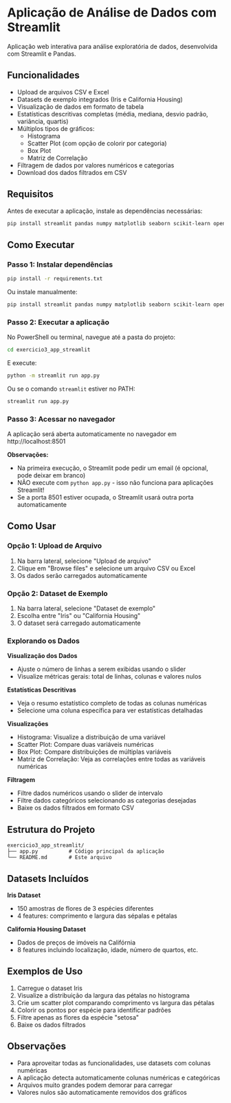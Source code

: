 # Aplicação de Análise de Dados com Streamlit

Aplicação web interativa para análise exploratória de dados, desenvolvida com Streamlit e Pandas.

## Funcionalidades

- Upload de arquivos CSV e Excel
- Datasets de exemplo integrados (Iris e California Housing)
- Visualização de dados em formato de tabela
- Estatísticas descritivas completas (média, mediana, desvio padrão, variância, quartis)
- Múltiplos tipos de gráficos:
  - Histograma
  - Scatter Plot (com opção de colorir por categoria)
  - Box Plot
  - Matriz de Correlação
- Filtragem de dados por valores numéricos e categorias
- Download dos dados filtrados em CSV

## Requisitos

Antes de executar a aplicação, instale as dependências necessárias:

```bash
pip install streamlit pandas numpy matplotlib seaborn scikit-learn openpyxl
```

## Como Executar

### Passo 1: Instalar dependências

```bash
pip install -r requirements.txt
```

Ou instale manualmente:
```bash
pip install streamlit pandas numpy matplotlib seaborn scikit-learn openpyxl
```

### Passo 2: Executar a aplicação

No PowerShell ou terminal, navegue até a pasta do projeto:
```bash
cd exercicio3_app_streamlit
```

E execute:
```bash
python -m streamlit run app.py
```

Ou se o comando `streamlit` estiver no PATH:
```bash
streamlit run app.py
```

### Passo 3: Acessar no navegador

A aplicação será aberta automaticamente no navegador em http://localhost:8501

**Observações:**
- Na primeira execução, o Streamlit pode pedir um email (é opcional, pode deixar em branco)
- NÃO execute com `python app.py` - isso não funciona para aplicações Streamlit!
- Se a porta 8501 estiver ocupada, o Streamlit usará outra porta automaticamente

## Como Usar

### Opção 1: Upload de Arquivo

1. Na barra lateral, selecione "Upload de arquivo"
2. Clique em "Browse files" e selecione um arquivo CSV ou Excel
3. Os dados serão carregados automaticamente

### Opção 2: Dataset de Exemplo

1. Na barra lateral, selecione "Dataset de exemplo"
2. Escolha entre "Iris" ou "California Housing"
3. O dataset será carregado automaticamente

### Explorando os Dados

**Visualização dos Dados**
- Ajuste o número de linhas a serem exibidas usando o slider
- Visualize métricas gerais: total de linhas, colunas e valores nulos

**Estatísticas Descritivas**
- Veja o resumo estatístico completo de todas as colunas numéricas
- Selecione uma coluna específica para ver estatísticas detalhadas

**Visualizações**
- Histograma: Visualize a distribuição de uma variável
- Scatter Plot: Compare duas variáveis numéricas
- Box Plot: Compare distribuições de múltiplas variáveis
- Matriz de Correlação: Veja as correlações entre todas as variáveis numéricas

**Filtragem**
- Filtre dados numéricos usando o slider de intervalo
- Filtre dados categóricos selecionando as categorias desejadas
- Baixe os dados filtrados em formato CSV

## Estrutura do Projeto

```
exercicio3_app_streamlit/
├── app.py          # Código principal da aplicação
└── README.md       # Este arquivo
```

## Datasets Incluídos

**Iris Dataset**
- 150 amostras de flores de 3 espécies diferentes
- 4 features: comprimento e largura das sépalas e pétalas

**California Housing Dataset**
- Dados de preços de imóveis na Califórnia
- 8 features incluindo localização, idade, número de quartos, etc.

## Exemplos de Uso

1. Carregue o dataset Iris
2. Visualize a distribuição da largura das pétalas no histograma
3. Crie um scatter plot comparando comprimento vs largura das pétalas
4. Colorir os pontos por espécie para identificar padrões
5. Filtre apenas as flores da espécie "setosa"
6. Baixe os dados filtrados

## Observações

- Para aproveitar todas as funcionalidades, use datasets com colunas numéricas
- A aplicação detecta automaticamente colunas numéricas e categóricas
- Arquivos muito grandes podem demorar para carregar
- Valores nulos são automaticamente removidos dos gráficos
